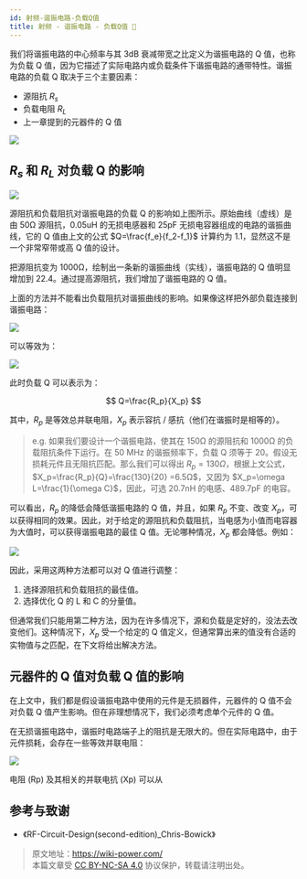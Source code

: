 ```yaml
---
id: 射频-谐振电路-负载Q值
title: 射频 - 谐振电路 - 负载Q值 🚧
---
```


我们将谐振电路的中心频率与其 3dB 衰减带宽之比定义为谐振电路的 Q 值，也称为负载 Q 值，因为它描述了实际电路内或负载条件下谐振电路的通带特性。谐振电路的负载 Q 取决于三个主要因素：

- 源阻抗 $R_s$
- 负载电阻 $R_L$
- 上一章提到的元器件的 Q 值

![](https://wiki-media-1253965369.cos.ap-guangzhou.myqcloud.com/img/20220418111129.png)

## $R_s$ 和 $R_L$ 对负载 Q 的影响

![](https://wiki-media-1253965369.cos.ap-guangzhou.myqcloud.com/img/20220418111200.png)

源阻抗和负载阻抗对谐振电路的负载 Q 的影响如上图所示。原始曲线（虚线）是由 50Ω 源阻抗，0.05uH 的无损电感器和 25pF 无损电容器组成的电路的谐振曲线，它的 Q 值由上文的公式 $Q=\frac{f_e}{f_2-f_1}$ 计算约为 1.1，显然这不是一个非常窄带或高 Q 值的设计。

把源阻抗变为 1000Ω，绘制出一条新的谐振曲线（实线），谐振电路的 Q 值明显增加到 22.4。通过提高源阻抗，我们增加了谐振电路的 Q 值。

上面的方法并不能看出负载阻抗对谐振曲线的影响。如果像这样把外部负载连接到谐振电路：

![](https://wiki-media-1253965369.cos.ap-guangzhou.myqcloud.com/img/20220419163311.png)

可以等效为：

![](https://wiki-media-1253965369.cos.ap-guangzhou.myqcloud.com/img/20220419163441.png)

此时负载 Q 可以表示为：

$$
Q=\frac{R_p}{X_p}
$$

其中，$R_p$ 是等效总并联电阻，$X_p$ 表示容抗 / 感抗（他们在谐振时是相等的）。

> e.g. 如果我们要设计一个谐振电路，使其在 150Ω 的源阻抗和 1000Ω 的负载阻抗条件下运行。在 50 MHz 的谐振频率下，负载 Q 须等于 20。假设无损耗元件且无阻抗匹配。那么我们可以得出 $R_p=130Ω$，根据上文公式，$X_p=\frac{R_p}{Q}=\frac{130}{20} =6.5Ω$，又因为 $X_p=\omega L=\frac{1}{\omega C}$，因此，可选 20.7nH 的电感、489.7pF 的电容。

可以看出，$R_p$ 的降低会降低谐振电路的 Q 值，并且，如果 $R_p$ 不变、改变 $X_p$，可以获得相同的效果。因此，对于给定的源阻抗和负载阻抗，当电感为小值而电容器为大值时，可以获得谐振电路的最佳 Q 值。无论哪种情况，$X_p$ 都会降低。例如：

![](https://wiki-media-1253965369.cos.ap-guangzhou.myqcloud.com/img/20220419165555.png)

因此，采用这两种方法都可以对 Q 值进行调整：

1. 选择源阻抗和负载阻抗的最佳值。
2. 选择优化 Q 的 L 和 C 的分量值。

但通常我们只能用第二种方法，因为在许多情况下，源和负载是定好的，没法去改变他们。这种情况下，$X_p$ 受一个给定的 Q 值定义，但通常算出来的值没有合适的实物值与之匹配，在下文将给出解决方法。

## 元器件的 Q 值对负载 Q 值的影响

在上文中，我们都是假设谐振电路中使用的元件是无损器件，元器件的 Q 值不会对负载 Q 值产生影响。但在非理想情况下，我们必须考虑单个元件的 Q 值。

在无损谐振电路中，谐振时电路端子上的阻抗是无限大的。但在实际电路中，由于元件损耗，会存在一些等效并联电阻：

![](https://wiki-media-1253965369.cos.ap-guangzhou.myqcloud.com/img/20220419174200.png)

电阻 (Rp) 及其相关的并联电抗 (Xp) 可以从

## 参考与致谢

- 《RF-Circuit-Design(second-edition)\_Chris-Bowick》

> 原文地址：<https://wiki-power.com/>  
> 本篇文章受 [CC BY-NC-SA 4.0](https://creativecommons.org/licenses/by/4.0/deed.zh) 协议保护，转载请注明出处。
